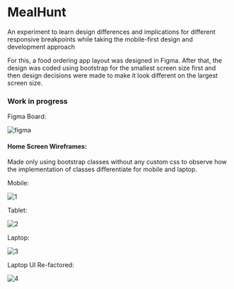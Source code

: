 # MealHunt

An experiment to learn design differences and implications for different responsive breakpoints while taking the mobile-first design and development approach 

For this, a food ordering app layout was designed in Figma. After that, the design was coded using bootstrap for the smallest screen size first and then design decisions were made to make it look different on the largest screen size.

<h3>Work in progress</h3>

Figma Board:

![figma](https://user-images.githubusercontent.com/35193027/61549216-65dea200-aa47-11e9-8f43-23dc4863a978.png)

<h4>Home Screen Wireframes:</h4>

Made only using bootstrap classes  without any custom css to observe how the implementation of classes differentiate for mobile and laptop.

Mobile:

![1](https://user-images.githubusercontent.com/35193027/61548449-a50bf380-aa45-11e9-8e8c-814a15992bce.png)

Tablet:

![2](https://user-images.githubusercontent.com/35193027/61548453-a63d2080-aa45-11e9-8c7f-82966be2cc9f.png)

Laptop:

![3](https://user-images.githubusercontent.com/35193027/61548454-a6d5b700-aa45-11e9-92b9-036e5d8afe2c.png)

Laptop UI Re-factored:

![4](https://user-images.githubusercontent.com/35193027/62284005-b2b07880-b44a-11e9-826a-14b002f0f837.png)
